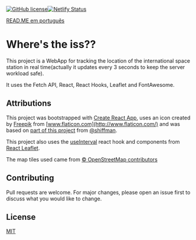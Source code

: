 [![GitHub license](https://img.shields.io/github/license/Naereen/StrapDown.js.svg)](https://github.com/Naereen/StrapDown.js/blob/master/LICENSE)[![Netlify Status](https://api.netlify.com/api/v1/badges/a20f8c04-8776-4db3-8275-c36d42e5c883/deploy-status)](https://app.netlify.com/sites/zealous-hoover-90020f/deploys)

[READ.ME em português](https://github.com/bdsqqq/react-wherestheiss/blob/master/README.pt-br.md)
# Where's the iss??

This project is a WebApp for tracking the location of the international space station in real time(actually it updates every 3 seconds to keep the server workload safe).

It uses the Fetch API, React, React Hooks, Leaflet and FontAwesome.

## Attributions

This project was bootstrapped with [Create React App](https://github.com/facebook/create-react-app), uses an icon created by [Freepik](https://www.flaticon.com/authors/freepik) from [www.flaticon.com](http://www.flaticon.com/) and was based on [part of this project](https://github.com/CodingTrain/Intro-to-Data-APIs-JS) from [@shiffman](https://github.com/shiffman/).

This project also uses the [useInterval](https://github.com/donavon/use-interval) react hook and components from [React Leaflet](https://github.com/PaulLeCam/react-leaflet).

The map tiles used came from [© OpenStreetMap contributors](https://www.openstreetmap.org/copyright)



## Contributing
Pull requests are welcome. For major changes, please open an issue first to discuss what you would like to change.

## License
[MIT](https://choosealicense.com/licenses/mit/)
